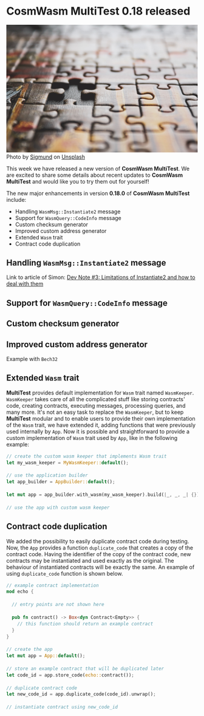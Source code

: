 # CosmWasm MultiTest 0.18 released 

![pieces](sigmund-unsplash.jpg)
Photo by <a href="https://unsplash.com/@sigmund?utm_content=creditCopyText&utm_medium=referral&utm_source=unsplash">Sigmund</a>
on <a href="https://unsplash.com/photos/brown-and-black-jigsaw-puzzle-B-x4VaIriRc?utm_content=creditCopyText&utm_medium=referral&utm_source=unsplash">Unsplash</a>

This week we have released a new version of **CosmWasm MultiTest**.
We are excited to share some details about recent updates to **CosmWasm MultiTest**
and would like you to try them out for yourself!

The new major enhancements in version **0.18.0** of **CosmWasm MultiTest** include:

- Handling `WasmMsg::Instantiate2` message
- Support for `WasmQuery::CodeInfo` message
- Custom checksum generator
- Improved custom address generator
- Extended `Wasm` trait
- Contract code duplication


## Handling `WasmMsg::Instantiate2` message

Link to article of Simon:
[Dev Note #3: Limitations of Instantiate2 and how to deal with them](https://medium.com/cosmwasm/dev-note-3-limitations-of-instantiate2-and-how-to-deal-with-them-a3f946874230)

## Support for `WasmQuery::CodeInfo` message

## Custom checksum generator

## Improved custom address generator

Example with `Bech32`

## Extended `Wasm` trait

**MultiTest** provides default implementation for `Wasm` trait named `WasmKeeper`.
`WasmKeeper` takes care of all the complicated stuff like storing contracts' code, creating contracts,
executing messages, processing queries, and many more. It's not an easy task to replace the `WasmKeeper`,
but to keep **MultiTest** modular and to enable users to provide their own implementation of the `Wasm` trait,
we have extended it, adding functions that were previously used internally by `App`. 
Now it is possible and straightforward to provide a custom implementation of `Wasm` trait used by `App`,
like in the following example:

```rust
// create the custom wasm keeper that implements Wasm trait 
let my_wasm_keeper = MyWasmKeeper::default();

// use the application builder
let app_builder = AppBuilder::default();

let mut app = app_builder.with_wasm(my_wasm_keeper).build(|_, _, _| {});

// use the app with custom wasm keeper
```

## Contract code duplication

We added the possibility to easily duplicate contract code during testing.
Now, the `App` provides a function `duplicate_code` that creates a copy of the contract code.
Having the identifier of the copy of the contract code, new contracts may be instantiated
and used exactly as the original. The behaviour of instantiated contracts will be exactly the same.
An example of using `duplicate_code` function is shown below.

```rust
// example contract implementation
mod echo {

  // entry points are not shown here
  
  pub fn contract() -> Box<dyn Contract<Empty>> {
    // this function should return an example contract
  }
}

// create the app
let mut app = App::default();

// store an example contract that will be duplicated later
let code_id = app.store_code(echo::contract());

// duplicate contract code
let new_code_id = app.duplicate_code(code_id).unwrap();

// instantiate contract using new_code_id
```
